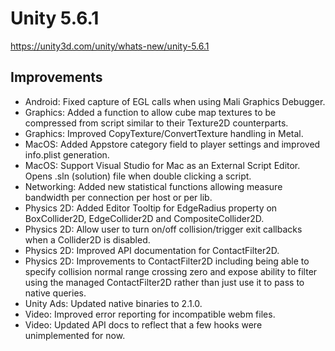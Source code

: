 # Unity 5.6.1
https://unity3d.com/unity/whats-new/unity-5.6.1

## Improvements

<ul>
<li>Android: Fixed capture of EGL calls when using Mali Graphics Debugger.</li>
<li>Graphics: Added a function to allow cube map textures to be compressed from script similar to their Texture2D counterparts.</li>
<li>Graphics: Improved CopyTexture/ConvertTexture handling in Metal.</li>
<li>MacOS: Added Appstore category field to player settings and improved info.plist generation.</li>
<li>MacOS: Support Visual Studio for Mac as an External Script Editor. Opens .sln (solution) file when double clicking a script.</li>
<li>Networking: Added new statistical functions allowing measure bandwidth per connection per host or per lib.</li>
<li>Physics 2D: Added Editor Tooltip for EdgeRadius property on BoxCollider2D, EdgeCollider2D and CompositeCollider2D.</li>
<li>Physics 2D: Allow user to turn on/off collision/trigger exit callbacks when a Collider2D is disabled.</li>
<li>Physics 2D: Improved API documentation for ContactFilter2D.</li>
<li>Physics 2D: Improvements to ContactFilter2D including being able to specify collision normal range crossing zero and expose ability to filter using the managed ContactFilter2D rather than just use it to pass to native queries.</li>
<li>Unity Ads: Updated native binaries to 2.1.0.</li>
<li>Video: Improved error reporting for incompatible webm files.</li>
<li>Video: Updated API docs to reflect that a few hooks were unimplemented for now.</li>
</ul>
